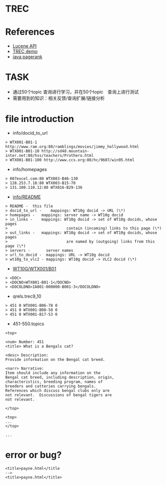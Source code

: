# TREC

# References
- [Lucene API](http://lucene.apache.org/core/5_4_0/index.html)
- [TREC demo](https://github.com/isoboroff/trec-demo)
- [java pagerank](http://blog.csdn.net/chen_jp/article/details/7905235)

# TASK
- 通过50个topic 查询进行学习，并在50个topic　查询上进行测试
- 需要用到的知识：相关反馈/查询扩展/链接分析


# file introduction
- info/docid_to_url

```
> WTX001-B01-1 http://www.ram.org:80/ramblings/movies/jimmy_hollywood.html
> WTX001-B01-10 http://sd48.mountain-inter.net:80/hss/teachers/Prothero.html
> WTX001-B01-100 http://www.ccs.org:80/hc/9607/win95.html
```

- info/homepages

```
> 007excel.com:80 WTX003-B46-130
> 128.253.7.18:80 WTX003-B15-78
> 131.100.110.12:80 WTX016-B29-136
```

- [info/README](info/README)

```
> README -	this file
> docid_to_url -	mappings: WT10g docid -> URL (\*)
> homepages -	mappings: server name -> WT10g docid
> in_links -	mappings: WT10g docid -> set of WT10g docids, whose pages 
>                          contain (incoming) links to this page (\*)
> out_links -	mappings: WT10g docid -> set of WT10g docids, whose pages 
>                          are named by (outgoing) links from this page (\*)
> servers -       server names
> url_to_docid -  mappings: URL -> WT10g docid 
> wt10g_to_vlc2 - mappings: WT10g docid -> VLC2 docid (\*)
```

- [WT10G/WTX001/B01](WT10G/WTX001/B01)

```
> <DOC>
> <DOCNO>WTX001-B01-1</DOCNO>
> <DOCOLDNO>IA001-000000-B001-3</DOCOLDNO>
```

- qrels.trec9_10

```
> 451 0 WTX001-B06-78 0
> 451 0 WTX001-B08-58 0
> 451 0 WTX001-B17-53 0
```

- 451-550.topics

```
<top>

<num> Number: 451 
<title> What is a Bengals cat? 

<desc> Description: 
Provide information on the Bengal cat breed.

<narr> Narrative: 
Item should include any information on the 
Bengal cat breed, including description, origin, 
characteristics, breeding program, names of 
breeders and catteries carrying bengals.
References which discuss bengal clubs only are
not relevant.  Discussions of bengal tigers are 
not relevant.

</top>

<top>
...
</top>

...
```

# error or bug?

```
<title>payne.html</title
-->
<title>payne.html</title>
```